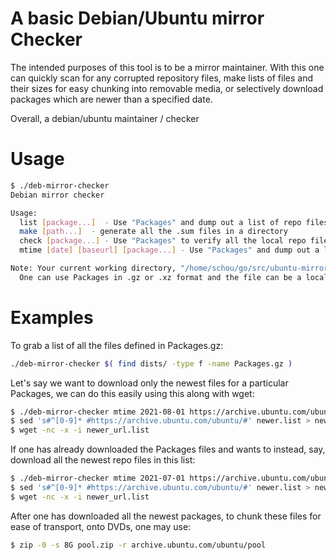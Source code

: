 # A basic Debian/Ubuntu mirror Checker

The intended purposes of this tool is to be a mirror maintainer.  With this one can quickly scan for any corrupted repository files, make lists of files and their sizes for easy chunking into removable media, or selectively download packages which are newer than a specified date.

Overall, a debian/ubuntu maintainer / checker

# Usage

```bash
$ ./deb-mirror-checker 
Debian mirror checker

Usage:
  list [package...]  - Use "Packages" and dump out a list of repo files and their size
  make [path...]  - generate all the .sum files in a directory
  check [package...] - Use "Packages" to verify all the local repo files
  mtime [date] [baseurl] [package...] - Use "Packages" and dump out a list of remote files and their size modified after date.

Note: Your current working directory, "/home/schou/go/src/ubuntu-mirror-checker", must be the repo base directory.
  One can use Packages in .gz or .xz format and the file can be a local file or a URL endpoint.

```

# Examples

To grab a list of all the files defined in Packages.gz:
```bash
./deb-mirror-checker $( find dists/ -type f -name Packages.gz )
```

Let's say we want to download only the newest files for a particular Packages, we can do this easily using this along with wget:
```bash
$ ./deb-mirror-checker mtime 2021-08-01 https://archive.ubuntu.com/ubuntu https://archive.ubuntu.com/ubuntu/dists/focal-updates/main/binary-amd64/Packages.xz > newer.list
$ sed 's#^[0-9]* #https://archive.ubuntu.com/ubuntu/#' newer.list > newer_url.list
$ wget -nc -x -i newer_url.list
```

If one has already downloaded the Packages files and wants to instead, say, download all the newest repo files in this list:
```bash
$ ./deb-mirror-checker mtime 2021-07-01 https://archive.ubuntu.com/ubuntu $( find archive.ubuntu.com/ubuntu/dists/ -name Packages.gz ) > newer.list
$ sed 's#^[0-9]* #https://archive.ubuntu.com/ubuntu/#' newer.list > newer_url.list
$ wget -nc -x -i newer_url.list
```

After one has downloaded all the newest packages, to chunk these files for ease of transport, onto DVDs, one may use:
```bash
$ zip -0 -s 8G pool.zip -r archive.ubuntu.com/ubuntu/pool
```
